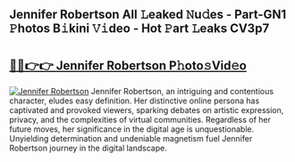 ## Jennifer Robertson All 𝙻eaked 𝙽u𝚍es - Part-GN1 𝙿hotos B𝚒kini 𝚅𝚒deo - Hot 𝙿art 𝙻eaks CV3p7

# <h2><a href="http://ld6bme.urlbe.top/?page=Jennifer+Robertson">🔗🔗👉👉 Jennifer Robertson P𝚑oto𝚜Vid𝚎o</a></h2>

[![Jennifer Robertson](https://i.imgur.com/eBuTRDB.gif)](http://ld6bme.urlbe.top/?page=Jennifer+Robertson)
Jennifer Robertson, an intriguing and contentious character, eludes easy definition. Her distinctive online persona has captivated and provoked viewers, sparking debates on artistic expression, privacy, and the complexities of virtual communities. Regardless of her future moves, her significance in the digital age is unquestionable. Unyielding determination and undeniable magnetism fuel Jennifer Robertson journey in the digital landscape.
